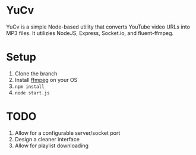 # YuCv
YuCv is a simple Node-based utility that converts YouTube video URLs into MP3 files.  It utilizies NodeJS, Express, Socket.io, and fluent-ffmpeg.

# Setup
1.  Clone the branch
2.  Install [ffmpeg](http://www.ffmpeg.org) on your OS
3.  `npm install`
4.  `node start.js`

# TODO
1.  Allow for a configurable server/socket port
2.  Design a cleaner interface
3.  Allow for playlist downloading
